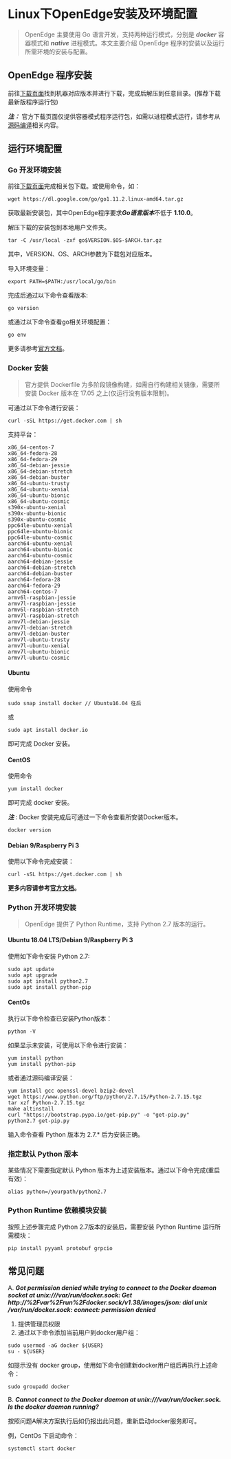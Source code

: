 # Linux下OpenEdge安装及环境配置

> OpenEdge 主要使用 Go 语言开发，支持两种运行模式，分别是 ***docker*** 容器模式和 ***native*** 进程模式。本文主要介绍 OpenEdge 程序的安装以及运行所需环境的安装与配置。

## OpenEdge 程序安装

前往[下载页面](https://github.com/baidu/openedge/releases)找到机器对应版本并进行下载，完成后解压到任意目录。(推荐下载最新版程序运行包)

***注：*** 官方下载页面仅提供容器模式程序运行包，如需以进程模式运行，请参考从[源码编译](./Source.md)相关内容。

## 运行环境配置

### Go 开发环境安装

前往[下载页面](https://golang.org/dl/)完成相关包下载。或使用命令，如：

```shell
wget https://dl.google.com/go/go1.11.2.linux-amd64.tar.gz
```
获取最新安装包，其中OpenEdge程序要求***Go语言版本***不低于 **1.10.0**。

解压下载的安装包到本地用户文件夹。

```shell
tar -C /usr/local -zxf go$VERSION.$OS-$ARCH.tar.gz
```

其中，VERSION、OS、ARCH参数为下载包对应版本。

导入环境变量：

```shell
export PATH=$PATH:/usr/local/go/bin
```

完成后通过以下命令查看版本:

```shell
go version
```

或通过以下命令查看go相关环境配置：

```shell
go env
```

更多请参考[官方文档](https://golang.org/doc/install)。

### Docker 安装

> 官方提供 Dockerfile 为多阶段镜像构建，如需自行构建相关镜像，需要所安装 Docker 版本在 17.05 之上(仅运行没有版本限制)。

可通过以下命令进行安装：

```shell
curl -sSL https://get.docker.com | sh
```

支持平台：

```
x86_64-centos-7
x86_64-fedora-28
x86_64-fedora-29
x86_64-debian-jessie
x86_64-debian-stretch
x86_64-debian-buster
x86_64-ubuntu-trusty
x86_64-ubuntu-xenial
x86_64-ubuntu-bionic
x86_64-ubuntu-cosmic
s390x-ubuntu-xenial
s390x-ubuntu-bionic
s390x-ubuntu-cosmic
ppc64le-ubuntu-xenial
ppc64le-ubuntu-bionic
ppc64le-ubuntu-cosmic
aarch64-ubuntu-xenial
aarch64-ubuntu-bionic
aarch64-ubuntu-cosmic
aarch64-debian-jessie
aarch64-debian-stretch
aarch64-debian-buster
aarch64-fedora-28
aarch64-fedora-29
aarch64-centos-7
armv6l-raspbian-jessie
armv7l-raspbian-jessie
armv6l-raspbian-stretch
armv7l-raspbian-stretch
armv7l-debian-jessie
armv7l-debian-stretch
armv7l-debian-buster
armv7l-ubuntu-trusty
armv7l-ubuntu-xenial
armv7l-ubuntu-bionic
armv7l-ubuntu-cosmic
```

#### Ubuntu

使用命令

```shell
sudo snap install docker // Ubuntu16.04 往后
```

或

```shell
sudo apt install docker.io
```

即可完成 Docker 安装。

#### CentOS

使用命令

```shell
yum install docker
```

即可完成 docker 安装。

***注*** : Docker 安装完成后可通过一下命令查看所安装Docker版本。

```shell
docker version
```

#### Debian 9/Raspberry Pi 3

使用以下命令完成安装：

```shell
curl -sSL https://get.docker.com | sh
```

**更多内容请参考[官方文档](https://docs.docker.com/install/)。**

### Python 开发环境安装

> OpenEdge 提供了 Python Runtime，支持 Python 2.7 版本的运行。

#### Ubuntu 18.04 LTS/Debian 9/Raspberry Pi 3

使用如下命令安装 Python 2.7:

```shell
sudo apt update
sudo apt upgrade
sudo apt install python2.7
sudo apt install python-pip
```

#### CentOs 

执行以下命令检查已安装Python版本：

```shell
python -V
```

如果显示未安装，可使用以下命令进行安装：

```shell
yum install python
yum install python-pip
```

或者通过源码编译安装：

```shell
yum install gcc openssl-devel bzip2-devel
wget https://www.python.org/ftp/python/2.7.15/Python-2.7.15.tgz
tar xzf Python-2.7.15.tgz
make altinstall
curl "https://bootstrap.pypa.io/get-pip.py" -o "get-pip.py"
python2.7 get-pip.py
```

输入命令查看 Python 版本为 2.7.* 后为安装正确。

### 指定默认 Python 版本

某些情况下需要指定默认 Python 版本为上述安装版本。通过以下命令完成(重启有效)：

```shell
alias python=/yourpath/python2.7
```

### Python Runtime 依赖模块安装

按照上述步骤完成 Python 2.7版本的安装后，需要安装 Python Runtime 运行所需模块：

```shell
pip install pyyaml protobuf grpcio
```

## 常见问题

A. ***Got permission denied while trying to connect to the Docker daemon socket at unix:///var/run/docker.sock: Get http://%2Fvar%2Frun%2Fdocker.sock/v1.38/images/json: dial unix /var/run/docker.sock: connect: permission denied***

1. 提供管理员权限
2. 通过以下命令添加当前用户到docker用户组：

```shell
sudo usermod -aG docker ${USER}
su - ${USER}
``` 

如提示没有 docker group，使用如下命令创建新docker用户组后再执行上述命令：

```shell
sudo groupadd docker
```

B. ***Cannot connect to the Docker daemon at unix:///var/run/docker.sock. Is the docker daemon running?***

按照问题A解决方案执行后如仍报出此问题，重新启动docker服务即可。

例，CentOs 下启动命令：

```shell
systemctl start docker
```

